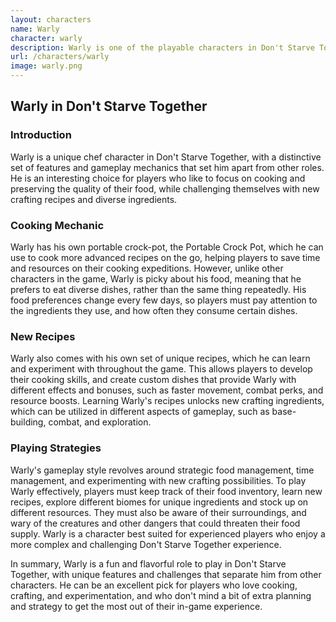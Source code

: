 ```yaml
---
layout: characters
name: Warly
character: warly
description: Warly is one of the playable characters in Don't Starve Together. He is a traveling chef who specializes in preparing unique and flavorful dishes. He comes with his own portable Crock Pot, which allows him to cook more advanced recipes on the go. However, Warly is somewhat picky about food and gets reduced benefits from eating the same thing too often. He also has a unique set of recipes that he can learn and experiment with throughout the game. Overall, Warly is a fun and flavorful addition to any Don't Starve Together game.
url: /characters/warly
image: warly.png
---
```

## **Warly in Don't Starve Together**

### **Introduction** 
Warly is a unique chef character in Don't Starve Together, with a distinctive set of features and gameplay mechanics that set him apart from other roles. He is an interesting choice for players who like to focus on cooking and preserving the quality of their food, while challenging themselves with new crafting recipes and diverse ingredients.

### **Cooking Mechanic**
Warly has his own portable crock-pot, the Portable Crock Pot, which he can use to cook more advanced recipes on the go, helping players to save time and resources on their cooking expeditions. However, unlike other characters in the game, Warly is picky about his food, meaning that he prefers to eat diverse dishes, rather than the same thing repeatedly. His food preferences change every few days, so players must pay attention to the ingredients they use, and how often they consume certain dishes.

### **New Recipes**
Warly also comes with his own set of unique recipes, which he can learn and experiment with throughout the game. This allows players to develop their cooking skills, and create custom dishes that provide Warly with different effects and bonuses, such as faster movement, combat perks, and resource boosts. Learning Warly's recipes unlocks new crafting ingredients, which can be utilized in different aspects of gameplay, such as base-building, combat, and exploration.

### **Playing Strategies**
Warly's gameplay style revolves around strategic food management, time management, and experimenting with new crafting possibilities. To play Warly effectively, players must keep track of their food inventory, learn new recipes, explore different biomes for unique ingredients and stock up on different resources. They must also be aware of their surroundings, and wary of the creatures and other dangers that could threaten their food supply. Warly is a character best suited for experienced players who enjoy a more complex and challenging Don't Starve Together experience.

In summary, Warly is a fun and flavorful role to play in Don't Starve Together, with unique features and challenges that separate him from other characters. He can be an excellent pick for players who love cooking, crafting, and experimentation, and who don't mind a bit of extra planning and strategy to get the most out of their in-game experience.